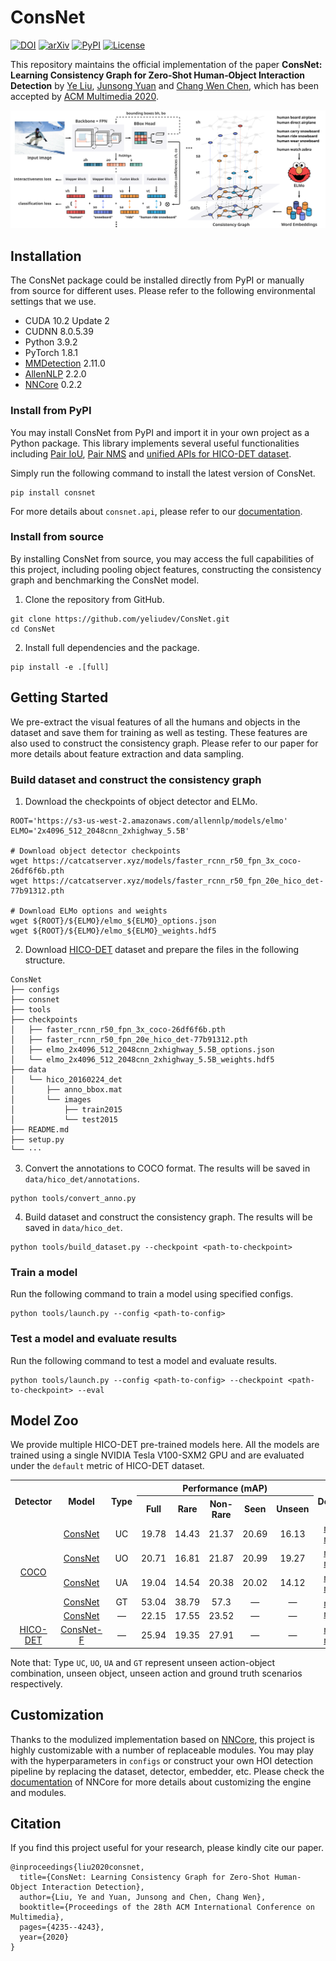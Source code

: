 # ConsNet

[![DOI](https://badgen.net/badge/DOI/10.1145%2F3394171.3413600/blue?cache=600)](https://doi.org/10.1145/3394171.3413600)
[![arXiv](https://badgen.net/badge/arXiv/2008.06254/red?cache=600)](https://arxiv.org/abs/2008.06254)
[![PyPI](https://badgen.net/pypi/v/consnet?label=PyPI&cache=600)](https://pypi.org/project/consnet)
[![License](https://badgen.net/github/license/yeliudev/ConsNet?label=License&color=cyan&cache=600)](https://github.com/yeliudev/ConsNet/blob/main/LICENSE)

This repository maintains the official implementation of the paper **ConsNet: Learning Consistency Graph for Zero‐Shot Human‐Object Interaction Detection** by [Ye Liu](https://yeliu.me/), [Junsong Yuan](https://cse.buffalo.edu/~jsyuan/) and [Chang Wen Chen](https://cse.buffalo.edu/faculty/chencw/), which has been accepted by [ACM Multimedia 2020](https://2020.acmmm.org/).

<p align="center"><img src="https://raw.githubusercontent.com/yeliudev/ConsNet/main/.github/model.svg"></p>

## Installation

The ConsNet package could be installed directly from PyPI or manually from source for different uses. Please refer to the following environmental settings that we use.

- CUDA 10.2 Update 2
- CUDNN 8.0.5.39
- Python 3.9.2
- PyTorch 1.8.1
- [MMDetection](https://github.com/open-mmlab/mmdetection) 2.11.0
- [AllenNLP](https://github.com/allenai/allennlp) 2.2.0
- [NNCore](https://github.com/yeliudev/nncore) 0.2.2

### Install from PyPI

You may install ConsNet from PyPI and import it in your own project as a Python package. This library implements several useful functionalities including [Pair IoU](https://consnet.readthedocs.io/en/latest/consnet.api.bbox.html#consnet.api.bbox.pair_iou), [Pair NMS](https://consnet.readthedocs.io/en/latest/consnet.api.bbox.html#consnet.api.bbox.pair_nms) and [unified APIs for HICO-DET dataset](https://consnet.readthedocs.io/en/latest/consnet.api.data.html).

Simply run the following command to install the latest version of ConsNet.

```
pip install consnet
```

For more details about `consnet.api`, please refer to our [documentation](https://consnet.readthedocs.io/).

### Install from source

By installing ConsNet from source, you may access the full capabilities of this project, including pooling object features, constructing the consistency graph and benchmarking the ConsNet model.

1. Clone the repository from GitHub.

```
git clone https://github.com/yeliudev/ConsNet.git
cd ConsNet
```

2. Install full dependencies and the package.

```
pip install -e .[full]
```

## Getting Started

We pre-extract the visual features of all the humans and objects in the dataset and save them for training as well as testing. These features are also used to construct the consistency graph. Please refer to our paper for more details about feature extraction and data sampling.

### Build dataset and construct the consistency graph

1. Download the checkpoints of object detector and ELMo.

```shell
ROOT='https://s3-us-west-2.amazonaws.com/allennlp/models/elmo'
ELMO='2x4096_512_2048cnn_2xhighway_5.5B'

# Download object detector checkpoints
wget https://catcatserver.xyz/models/faster_rcnn_r50_fpn_3x_coco-26df6f6b.pth
wget https://catcatserver.xyz/models/faster_rcnn_r50_fpn_20e_hico_det-77b91312.pth

# Download ELMo options and weights
wget ${ROOT}/${ELMO}/elmo_${ELMO}_options.json
wget ${ROOT}/${ELMO}/elmo_${ELMO}_weights.hdf5
```

2. Download [HICO-DET](http://www-personal.umich.edu/~ywchao/hico/) dataset and prepare the files in the following structure.

```
ConsNet
├── configs
├── consnet
├── tools
├── checkpoints
│   ├── faster_rcnn_r50_fpn_3x_coco-26df6f6b.pth
│   ├── faster_rcnn_r50_fpn_20e_hico_det-77b91312.pth
│   ├── elmo_2x4096_512_2048cnn_2xhighway_5.5B_options.json
│   └── elmo_2x4096_512_2048cnn_2xhighway_5.5B_weights.hdf5
├── data
│   └── hico_20160224_det
│       ├── anno_bbox.mat
│       └── images
│           ├── train2015
│           └── test2015
├── README.md
├── setup.py
└── ···
```

3. Convert the annotations to COCO format. The results will be saved in `data/hico_det/annotations`.

```
python tools/convert_anno.py
```

4. Build dataset and construct the consistency graph. The results will be saved in `data/hico_det`.

```
python tools/build_dataset.py --checkpoint <path-to-checkpoint>
```

### Train a model

Run the following command to train a model using specified configs.

```
python tools/launch.py --config <path-to-config>
```

### Test a model and evaluate results

Run the following command to test a model and evaluate results.

```
python tools/launch.py --config <path-to-config> --checkpoint <path-to-checkpoint> --eval
```

## Model Zoo

We provide multiple HICO-DET pre-trained models here. All the models are trained using a single NVIDIA Tesla V100-SXM2 GPU and are evaluated under the `default` metric of HICO-DET dataset.

<table>
  <tr>
    <th rowspan="2">Detector</th>
    <th rowspan="2">Model</th>
    <th rowspan="2">Type</th>
    <th colspan="5">Performance (mAP)</th>
    <th rowspan="2">Download</th>
  </tr>
  <tr>
    <th>Full</th>
    <th>Rare</th>
    <th>Non-Rare</th>
    <th>Seen</th>
    <th>Unseen</th>
  </tr>
  <tr>
    <td align="center" rowspan="5">
      <a href="https://catcatserver.xyz/models/faster_rcnn_r50_fpn_3x_coco-26df6f6b.pth">COCO</a>
    </td>
    <td align="center">
      <a href="https://github.com/yeliudev/ConsNet/blob/main/configs/consnet_uc_5e_hico_det.py">ConsNet</a>
    </td>
    <td align="center">UC</td>
    <td align="center">19.78</td>
    <td align="center">14.43</td>
    <td align="center">21.37</td>
    <td align="center">20.69</td>
    <td align="center">16.13</td>
    <td align="center">
      <a href="https://catcatserver.xyz/models/consnet/consnet_uc_5e_hico_det/consnet_uc_5e_hico_det-51fed08b.pth">model</a> |
      <a href="https://catcatserver.xyz/models/consnet/consnet_uc_5e_hico_det/metrics.json">metrics</a>
    </td>
  </tr>
  <tr>
    <td align="center">
      <a href="https://github.com/yeliudev/ConsNet/blob/main/configs/consnet_uo_5e_hico_det.py">ConsNet</a>
    </td>
    <td align="center">UO</td>
    <td align="center">20.71</td>
    <td align="center">16.81</td>
    <td align="center">21.87</td>
    <td align="center">20.99</td>
    <td align="center">19.27</td>
    <td align="center">
      <a href="https://catcatserver.xyz/models/consnet/consnet_uo_5e_hico_det/consnet_uo_5e_hico_det-a16a94c3.pth">model</a> |
      <a href="https://catcatserver.xyz/models/consnet/consnet_uo_5e_hico_det/metrics.json">metrics</a>
    </td>
  </tr>
  <tr>
    <td align="center">
      <a href="https://github.com/yeliudev/ConsNet/blob/main/configs/consnet_ua_5e_hico_det.py">ConsNet</a>
    </td>
    <td align="center">UA</td>
    <td align="center">19.04</td>
    <td align="center">14.54</td>
    <td align="center">20.38</td>
    <td align="center">20.02</td>
    <td align="center">14.12</td>
    <td align="center">
      <a href="https://catcatserver.xyz/models/consnet/consnet_ua_5e_hico_det/consnet_ua_5e_hico_det-7ac20fbf.pth">model</a> |
      <a href="https://catcatserver.xyz/models/consnet/consnet_ua_5e_hico_det/metrics.json">metrics</a>
    </td>
  </tr>
  <tr>
    <td align="center">
      <a href="https://github.com/yeliudev/ConsNet/blob/main/configs/consnet_gt_5e_hico_det.py">ConsNet</a>
    </td>
    <td align="center">GT</td>
    <td align="center">53.04</td>
    <td align="center">38.79</td>
    <td align="center">57.3</td>
    <td align="center">—</td>
    <td align="center">—</td>
    <td align="center" rowspan="2">
      <a href="https://catcatserver.xyz/models/consnet/consnet_5e_hico_det/consnet_5e_hico_det-6e89e1d9.pth">model</a> |
      <a href="https://catcatserver.xyz/models/consnet/consnet_5e_hico_det/metrics.json">metrics</a>
    </td>
  </tr>
  <tr>
    <td align="center">
      <a href="https://github.com/yeliudev/ConsNet/blob/main/configs/consnet_5e_hico_det.py">ConsNet</a>
    </td>
    <td align="center">—</td>
    <td align="center">22.15</td>
    <td align="center">17.55</td>
    <td align="center">23.52</td>
    <td align="center">—</td>
    <td align="center">—</td>
  </tr>
  <tr>
    <td align="center">
      <a href="https://catcatserver.xyz/models/faster_rcnn_r50_fpn_20e_hico_det-77b91312.pth">HICO-DET</a>
    </td>
    <td align="center">
      <a href="https://github.com/yeliudev/ConsNet/blob/main/configs/consnet_5e_hico_det.py">ConsNet-F</a>
    </td>
    <td align="center">—</td>
    <td align="center">25.94</td>
    <td align="center">19.35</td>
    <td align="center">27.91</td>
    <td align="center">—</td>
    <td align="center">—</td>
    <td align="center">
      <a href="https://catcatserver.xyz/models/consnet/consnet_f_5e_hico_det/consnet_f_5e_hico_det-efb4f659.pth">model</a> |
      <a href="https://catcatserver.xyz/models/consnet/consnet_f_5e_hico_det/metrics.json">metrics</a>
    </td>
  </tr>
</table>

Note that: Type `UC`, `UO`, `UA` and `GT` represent unseen action-object combination, unseen object, unseen action and ground truth scenarios respectively.

## Customization

Thanks to the modulized implementation based on [NNCore](https://github.com/yeliudev/nncore), this project is highly customizable with a number of replaceable modules. You may play with the hyperparameters in `configs` or construct your own HOI detection pipeline by replacing the dataset, detector, embedder, etc. Please check the [documentation](https://nncore.readthedocs.io/) of NNCore for more details about customizing the engine and modules.

## Citation

If you find this project useful for your research, please kindly cite our paper.

```
@inproceedings{liu2020consnet,
  title={ConsNet: Learning Consistency Graph for Zero-Shot Human-Object Interaction Detection},
  author={Liu, Ye and Yuan, Junsong and Chen, Chang Wen},
  booktitle={Proceedings of the 28th ACM International Conference on Multimedia},
  pages={4235--4243},
  year={2020}
}
```
